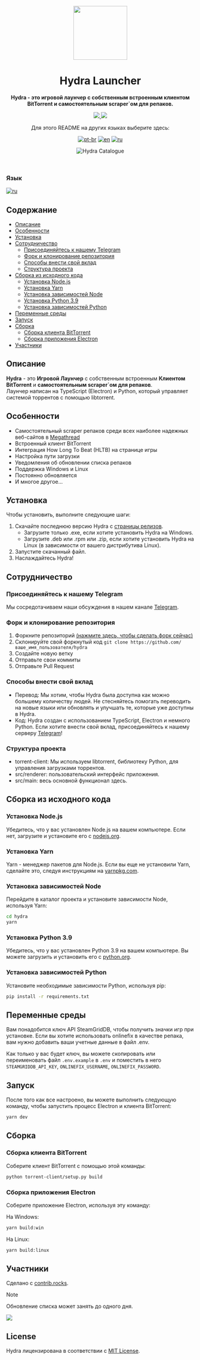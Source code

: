 <br>

<div align="center">
  <a href="https://hydralauncher.site">
    <img src="./resources/icon.png" width="144"/>
  </a>
  <h1 align="center">Hydra Launcher</h1>
  <p align="center">
    <strong>Hydra - это игровой лаунчер с собственным встроенным клиентом BitTorrent и самостоятельным scraper`ом для репаков.</strong>
  </p>
  <p>
    <a href="https://github.com/hydralauncher/hydra">
      <img src="https://img.shields.io/github/actions/workflow/status/hydralauncher/hydra/build.yml" />
    </a>
    <a href="https://github.com/hydralauncher/hydra">
      <img src="https://img.shields.io/github/package-json/v/hydralauncher/hydra" />
    </a>
  </p>

Для этого README на других языках выберите здесь:

[![pt-br](https://img.shields.io/badge/lang-pt--br-green.svg)](README.pt-br.md)
[![en](https://img.shields.io/badge/lang-en-red.svg)](README.md)
[![ru](https://img.shields.io/badge/lang-ru-yellow.svg)](README.ru.md)

![Hydra Catalogue](./docs/screenshot.png)

</div>

<br>

### Язык
[![ru](https://img.shields.io/badge/lang-ru-red)](https://github.com/hydralauncher/hydra/blob/main/README.ru.md)

## Содержание

- [Описание](#описание)
- [Особенности](#особенности)
- [Установка](#установка)
- [Сотрудничество](#contributing)
  - [Присоединяйтесь к нашему Telegram](#join-our-telegram)
  - [Форк и клонирование репозитория](#форк-и-клонирование-репозитория)
  - [Способы внести свой вклад](#способы-внести-свой-вклад)
  - [Структура проекта](#структура-проекта)
- [Сборка из исходного кода](#сборка-из-исходного-кода)
  - [Установка Node.js](#установка-nodejs)
  - [Установка Yarn](#установка-yarn)
  - [Установка зависимостей Node](#установка-зависимостей-node)
  - [Установка Python 3.9](#установка-python-39)
  - [Установка зависимостей Python](#установка-зависимостей-python)
- [Переменные среды](#переменные-среды)
- [Запуск](#запуск)
- [Сборка](#сборка)
  - [Сборка клиента BitTorrent](#сборка-клиента-bittorrent)
  - [Сборка приложения Electron](#сборка-приложения-electron)
- [Участники](#участники)

## Описание

**Hydra** - это **Игровой Лаунчер** с собственным встроенным **Клиентом BitTorrent** и **самостоятельным scraper`ом для репаков**.
<br>
Лаунчер написан на TypeScript (Electron) и Python, который управляет системой торрентов с помощью libtorrent.

## Особенности

- Самостоятельный scraper репаков среди всех наиболее надежных веб-сайтов в [Megathread](https://www.reddit.com/r/Piracy/wiki/megathread/)
- Встроенный клиент BitTorrent
- Интеграция How Long To Beat (HLTB) на странице игры
- Настройка пути загрузки
- Уведомления об обновлении списка репаков
- Поддержка Windows и Linux
- Постоянно обновляется
- И многое другое...

## Установка

Чтобы установить, выполните следующие шаги:

1. Скачайте последнюю версию Hydra с [страницы релизов](https://github.com/hydralauncher/hydra/releases/latest).
    - Загрузите только .exe, если хотите установить Hydra на Windows.
    - Загрузите .deb или .rpm или .zip, если хотите установить Hydra на Linux (в зависимости от вашего дистрибутива Linux).
2. Запустите скачанный файл.
3. Наслаждайтесь Hydra!

## <a name="contributing"> Сотрудничество

### <a name="join-our-telegram"></a> Присоединяйтесь к нашему Telegram

Мы сосредотачиваем наши обсуждения в нашем канале [Telegram](https://t.me/hydralauncher).

### Форк и клонирование репозитория

1. Форкните репозиторий [(нажмите здесь, чтобы сделать форк сейчас)](https://github.com/hydralauncher/hydra/fork)
2. Склонируйте свой форкнутый код `git clone https://github.com/ваше_имя_пользователя/hydra`
3. Создайте новую ветку
4. Отправьте свои коммиты
5. Отправьте Pull Request

### Способы внести свой вклад

- Перевод: Мы хотим, чтобы Hydra была доступна как можно большему количеству людей. Не стесняйтесь помогать переводить на новые языки или обновлять и улучшать те, которые уже доступны в Hydra.
- Код: Hydra создан с использованием TypeScript, Electron и немного Python. Если хотите внести свой вклад, присоединяйтесь к нашему серверу [Telegram](https://t.me/hydralauncher)!

### Структура проекта

- torrent-client: Мы используем libtorrent, библиотеку Python, для управления загрузками торрентов.
- src/renderer: пользовательский интерфейс приложения.
- src/main: весь основной функционал здесь.

## Сборка из исходного кода

### Установка Node.js

Убедитесь, что у вас установлен Node.js на вашем компьютере. Если нет, загрузите и установите его с [nodejs.org](https://nodejs.org/).

### Установка Yarn

Yarn - менеджер пакетов для Node.js. Если вы еще не установили Yarn, сделайте это, следуя инструкциям на [yarnpkg.com](https://classic.yarnpkg.com/lang/en/docs/install/).

### Установка зависимостей Node

Перейдите в каталог проекта и установите зависимости Node, используя Yarn:

```bash
cd hydra
yarn
```

### Установка Python 3.9

Убедитесь, что у вас установлен Python 3.9 на вашем компьютере. Вы можете загрузить и установить его с [python.org](https://www.python.org/downloads/release/python-3919/).

### Установка зависимостей Python

Установите необходимые зависимости Python, используя pip:

```bash
pip install -r requirements.txt
```

## Переменные среды

Вам понадобится ключ API SteamGridDB, чтобы получить значки игр при установке.
Если вы хотите использовать onlinefix в качестве репака, вам нужно добавить ваши учетные данные в файл .env.

Как только у вас будет ключ, вы можете скопировать или переименовать файл `.env.example` в `.env` и поместить в него `STEAMGRIDDB_API_KEY`, `ONLINEFIX_USERNAME`, `ONLINEFIX_PASSWORD`.

## Запуск

После того как все настроено, вы можете выполнить следующую команду, чтобы запустить процесс Electron и клиента BitTorrent:

```bash
yarn dev
```

## Сборка

### Сборка клиента BitTorrent

Соберите клиент BitTorrent с помощью этой команды:

```bash
python torrent-client/setup.py build
```

### Сборка приложения Electron

Соберите приложение Electron, используя эту команду:

На Windows:

```bash
yarn build:win
```

На Linux:

```bash
yarn build:linux
```

## Участники
Сделано с [contrib.rocks](https://contrib.rocks).

> [!NOTE]
> Обновление списка может занять до одного дня.

<a href="https://github.com/hydralauncher/hydra/graphs/contributors">
  <img src="https://contrib.rocks/image?repo=hydralauncher/hydra" />
</a>


## License

Hydra лицензирована в соответствии с [MIT License](LICENSE).
